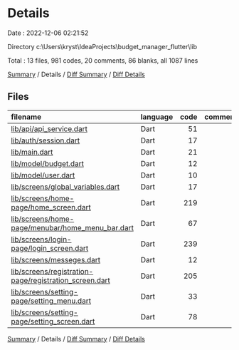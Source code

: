 # Details

Date : 2022-12-06 02:21:52

Directory c:\\Users\\kryst\\IdeaProjects\\budget_manager_flutter\\lib

Total : 13 files,  981 codes, 20 comments, 86 blanks, all 1087 lines

[Summary](results.md) / Details / [Diff Summary](diff.md) / [Diff Details](diff-details.md)

## Files
| filename | language | code | comment | blank | total |
| :--- | :--- | ---: | ---: | ---: | ---: |
| [lib/api/api_service.dart](/lib/api/api_service.dart) | Dart | 51 | 0 | 12 | 63 |
| [lib/auth/session.dart](/lib/auth/session.dart) | Dart | 17 | 1 | 4 | 22 |
| [lib/main.dart](/lib/main.dart) | Dart | 21 | 0 | 3 | 24 |
| [lib/model/budget.dart](/lib/model/budget.dart) | Dart | 12 | 0 | 3 | 15 |
| [lib/model/user.dart](/lib/model/user.dart) | Dart | 10 | 2 | 4 | 16 |
| [lib/screens/global_variables.dart](/lib/screens/global_variables.dart) | Dart | 17 | 4 | 6 | 27 |
| [lib/screens/home-page/home_screen.dart](/lib/screens/home-page/home_screen.dart) | Dart | 219 | 4 | 11 | 234 |
| [lib/screens/home-page/menubar/home_menu_bar.dart](/lib/screens/home-page/menubar/home_menu_bar.dart) | Dart | 67 | 0 | 4 | 71 |
| [lib/screens/login-page/login_screen.dart](/lib/screens/login-page/login_screen.dart) | Dart | 239 | 5 | 16 | 260 |
| [lib/screens/messeges.dart](/lib/screens/messeges.dart) | Dart | 12 | 1 | 4 | 17 |
| [lib/screens/registration-page/registration_screen.dart](/lib/screens/registration-page/registration_screen.dart) | Dart | 205 | 0 | 12 | 217 |
| [lib/screens/setting-page/setting_menu.dart](/lib/screens/setting-page/setting_menu.dart) | Dart | 33 | 1 | 3 | 37 |
| [lib/screens/setting-page/setting_screen.dart](/lib/screens/setting-page/setting_screen.dart) | Dart | 78 | 2 | 4 | 84 |

[Summary](results.md) / Details / [Diff Summary](diff.md) / [Diff Details](diff-details.md)
